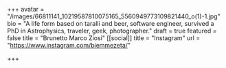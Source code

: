 +++
avatar = "/images/66811141_10219587810075165_5560949773109821440_o(1)-1.jpg"
bio = "A life form based on taralli and beer, software engineer, survived a PhD in Astrophysics, traveler, geek, photographer."
draft = true
featured = false
title = "Brunetto Marco Ziosi"
[[social]]
title = "Instagram"
url = "https://www.instagram.com/biemmezeta/"

+++
